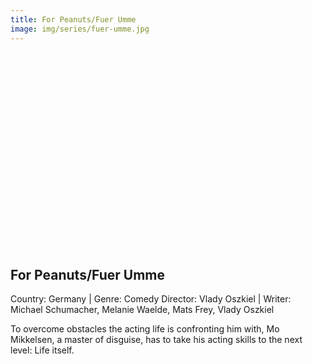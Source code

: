 ```yaml
---
title: For Peanuts/Fuer Umme
image: img/series/fuer-umme.jpg
---
```

<iframe width="560" height="315" src="" frameborder="0" allow="accelerometer; autoplay; encrypted-media; gyroscope; picture-in-picture" allowfullscreen></iframe>

## For Peanuts/Fuer Umme
Country: Germany | Genre: Comedy
Director: Vlady Oszkiel | Writer: Michael Schumacher, Melanie Waelde, Mats Frey, Vlady Oszkiel

To overcome obstacles the acting life is confronting him with, Mo Mikkelsen, a master of disguise, has to take his acting skills to the next level: Life itself.
